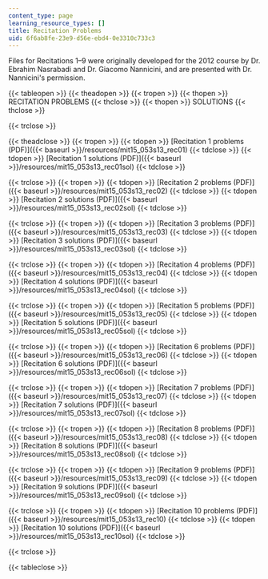 ```yaml
---
content_type: page
learning_resource_types: []
title: Recitation Problems
uid: 6f6ab8fe-23e9-d56e-ebd4-0e3310c733c3
---
```


Files for Recitations 1–9 were originally developed for the 2012 course by Dr. Ebrahim Nasrabadi and Dr. Giacomo Nannicini, and are presented with Dr. Nannicini's permission.

{{< tableopen >}}
{{< theadopen >}}
{{< tropen >}}
{{< thopen >}}
RECITATION PROBLEMS
{{< thclose >}}
{{< thopen >}}
SOLUTIONS
{{< thclose >}}

{{< trclose >}}

{{< theadclose >}}
{{< tropen >}}
{{< tdopen >}}
[Recitation 1 problems (PDF)]({{< baseurl >}}/resources/mit15_053s13_rec01)
{{< tdclose >}}
{{< tdopen >}}
[Recitation 1 solutions (PDF)]({{< baseurl >}}/resources/mit15_053s13_rec01sol)
{{< tdclose >}}

{{< trclose >}}
{{< tropen >}}
{{< tdopen >}}
[Recitation 2 problems (PDF)]({{< baseurl >}}/resources/mit15_053s13_rec02)
{{< tdclose >}}
{{< tdopen >}}
[Recitation 2 solutions (PDF)]({{< baseurl >}}/resources/mit15_053s13_rec02sol)
{{< tdclose >}}

{{< trclose >}}
{{< tropen >}}
{{< tdopen >}}
[Recitation 3 problems (PDF)]({{< baseurl >}}/resources/mit15_053s13_rec03)
{{< tdclose >}}
{{< tdopen >}}
[Recitation 3 solutions (PDF)]({{< baseurl >}}/resources/mit15_053s13_rec03sol)
{{< tdclose >}}

{{< trclose >}}
{{< tropen >}}
{{< tdopen >}}
[Recitation 4 problems (PDF)]({{< baseurl >}}/resources/mit15_053s13_rec04)
{{< tdclose >}}
{{< tdopen >}}
[Recitation 4 solutions (PDF)]({{< baseurl >}}/resources/mit15_053s13_rec04sol)
{{< tdclose >}}

{{< trclose >}}
{{< tropen >}}
{{< tdopen >}}
[Recitation 5 problems (PDF)]({{< baseurl >}}/resources/mit15_053s13_rec05)
{{< tdclose >}}
{{< tdopen >}}
[Recitation 5 solutions (PDF)]({{< baseurl >}}/resources/mit15_053s13_rec05sol)
{{< tdclose >}}

{{< trclose >}}
{{< tropen >}}
{{< tdopen >}}
[Recitation 6 problems (PDF)]({{< baseurl >}}/resources/mit15_053s13_rec06)
{{< tdclose >}}
{{< tdopen >}}
[Recitation 6 solutions (PDF)]({{< baseurl >}}/resources/mit15_053s13_rec06sol)
{{< tdclose >}}

{{< trclose >}}
{{< tropen >}}
{{< tdopen >}}
[Recitation 7 problems (PDF)]({{< baseurl >}}/resources/mit15_053s13_rec07)
{{< tdclose >}}
{{< tdopen >}}
[Recitation 7 solutions (PDF)]({{< baseurl >}}/resources/mit15_053s13_rec07sol)
{{< tdclose >}}

{{< trclose >}}
{{< tropen >}}
{{< tdopen >}}
[Recitation 8 problems (PDF)]({{< baseurl >}}/resources/mit15_053s13_rec08)
{{< tdclose >}}
{{< tdopen >}}
[Recitation 8 solutions (PDF)]({{< baseurl >}}/resources/mit15_053s13_rec08sol)
{{< tdclose >}}

{{< trclose >}}
{{< tropen >}}
{{< tdopen >}}
[Recitation 9 problems (PDF)]({{< baseurl >}}/resources/mit15_053s13_rec09)
{{< tdclose >}}
{{< tdopen >}}
[Recitation 9 solutions (PDF)]({{< baseurl >}}/resources/mit15_053s13_rec09sol)
{{< tdclose >}}

{{< trclose >}}
{{< tropen >}}
{{< tdopen >}}
[Recitation 10 problems (PDF)]({{< baseurl >}}/resources/mit15_053s13_rec10)
{{< tdclose >}}
{{< tdopen >}}
[Recitation 10 solutions (PDF)]({{< baseurl >}}/resources/mit15_053s13_rec10sol)
{{< tdclose >}}

{{< trclose >}}

{{< tableclose >}}